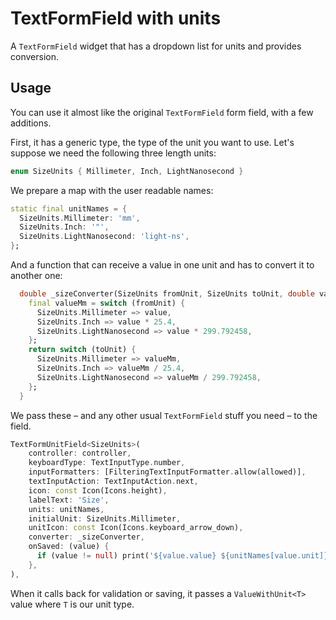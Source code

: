 # TextFormField with units

A `TextFormField` widget that has a dropdown list for units and provides conversion.

## Usage

You can use it almost like the original `TextFormField` form field, with a few additions.

First, it has a generic type, the type of the unit you want to use. Let's suppose we need the following three length units:

```dart
enum SizeUnits { Millimeter, Inch, LightNanosecond }
```

We prepare a map with the user readable names:

```dart
static final unitNames = {
  SizeUnits.Millimeter: 'mm',
  SizeUnits.Inch: '"',
  SizeUnits.LightNanosecond: 'light-ns',
};
```

And a function that can receive a value in one unit and has to convert it to another one:

```dart
  double _sizeConverter(SizeUnits fromUnit, SizeUnits toUnit, double value) {
    final valueMm = switch (fromUnit) {
      SizeUnits.Millimeter => value,
      SizeUnits.Inch => value * 25.4,
      SizeUnits.LightNanosecond => value * 299.792458,
    };
    return switch (toUnit) {
      SizeUnits.Millimeter => valueMm,
      SizeUnits.Inch => valueMm / 25.4,
      SizeUnits.LightNanosecond => valueMm / 299.792458,
    };
  }
```

We pass these – and any other usual `TextFormField` stuff you need – to the field. 

```dart
TextFormUnitField<SizeUnits>(
    controller: controller,
    keyboardType: TextInputType.number,
    inputFormatters: [FilteringTextInputFormatter.allow(allowed)],
    textInputAction: TextInputAction.next,
    icon: const Icon(Icons.height),
    labelText: 'Size',
    units: unitNames,
    initialUnit: SizeUnits.Millimeter,
    unitIcon: const Icon(Icons.keyboard_arrow_down),
    converter: _sizeConverter,
    onSaved: (value) {
      if (value != null) print('${value.value} ${unitNames[value.unit]}');
    },
),
```

When it calls back for validation or saving, it passes a `ValueWithUnit<T>` value where `T` is our unit type.